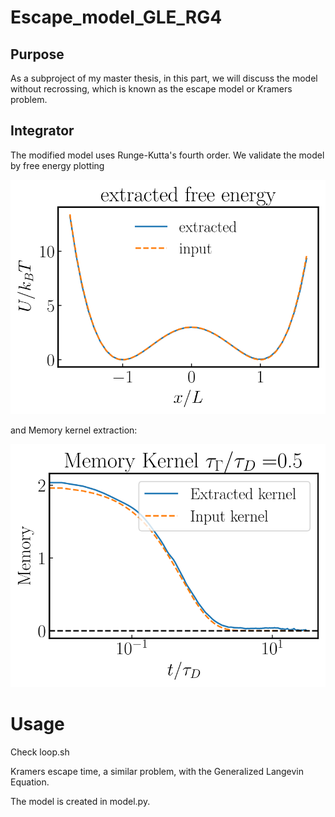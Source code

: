 # Escape_model_GLE_RG4
## Purpose
As a subproject of my master thesis, in this part, we will discuss the model without recrossing, which is known as the escape model or Kramers problem.

## Integrator
The modified model uses Runge-Kutta's fourth order. We validate the model by free energy plotting

![alt text](https://github.com/Sanhei/Escape_model_GLE_RG4/blob/main/potential.svg?raw=true)

and Memory kernel extraction:

![alt text](https://github.com/Sanhei/Escape_model_GLE_RG4/blob/main/memory.svg?raw=true)


# Usage
Check loop.sh


Kramers escape time, a similar problem, with the Generalized Langevin Equation. 

The model is created in model.py.
